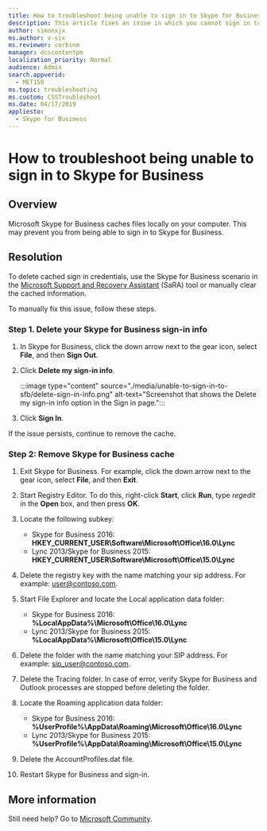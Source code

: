 ```yaml
---
title: How to troubleshoot being unable to sign in to Skype for Business | Microsoft Docs
description: This article fixes an issue in which you cannot sign in to Skype for Business.
author: simonxjx
ms.author: v-six
ms.reviewer: corbinm
manager: dcscontentpm
localization_priority: Normal
audience: Admin
search.appverid: 
  - MET150
ms.topic: troubleshooting
ms.custom: CSSTroubleshoot
ms.date: 04/17/2019
appliesto: 
  - Skype for Business
---
```


# How to troubleshoot being unable to sign in to Skype for Business

## Overview

Microsoft Skype for Business caches files locally on your computer. This may prevent you from being able to sign in to Skype for Business. 

## Resolution

To delete cached sign in credentials, use the Skype for Business scenario in the [Microsoft Support and Recovery Assistant](https://diagnostics.office.com) (SaRA) tool or manually clear the cached information.

To manually fix this issue, follow these steps.

### Step 1. Delete your Skype for Business sign-in info

1. In Skype for Business, click the down arrow next to the gear icon, select **File**, and then **Sign Out**.
2. Click **Delete my sign-in info**.

   :::image type="content" source="./media/unable-to-sign-in-to-sfb/delete-sign-in-info.png" alt-text="Screenshot that shows the Delete my sign-in info option in the Sign in page.":::
3. Click **Sign In**.

If the issue persists, continue to remove the cache.

### Step 2: Remove Skype for Business cache

1. Exit Skype for Business. For example, click the down arrow next to the gear icon, select **File**, and then **Exit**.
2. Start Registry Editor. To do this, right-click **Start**, click **Run**, type *regedit* in the **Open** box, and then press **OK**.
3. Locate the following subkey:

   - Skype for Business 2016: **HKEY_CURRENT_USER\Software\Microsoft\Office\16.0\Lync**
   - Lync 2013/Skype for Business 2015: **HKEY_CURRENT_USER\Software\Microsoft\Office\15.0\Lync**

4. Delete the registry key with the name matching your sip address. For example: user@contoso.com.
5. Start File Explorer and locate the Local application data folder:
   
   - Skype for Business 2016: **%LocalAppData%\Microsoft\Office\16.0\Lync**
   - Lync 2013/Skype for Business 2015: **%LocalAppData%\Microsoft\Office\15.0\Lync**

6. Delete the folder with the name matching your SIP address. For example: sip_user@contoso.com.
7. Delete the Tracing folder. In case of error, verify Skype for Business and Outlook processes are stopped before deleting the folder.
8. Locate the Roaming application data folder:
   - Skype for Business 2016: **%UserProfile%\AppData\Roaming\Microsoft\Office\16.0\Lync**
   - Lync 2013/Skype for Business 2015: **%UserProfile%\AppData\Roaming\Microsoft\Office\15.0\Lync**

9. Delete the AccountProfiles.dat file.
10. Restart Skype for Business and sign-in.

## More information

Still need help? Go to [Microsoft Community](https://answers.microsoft.com/).
